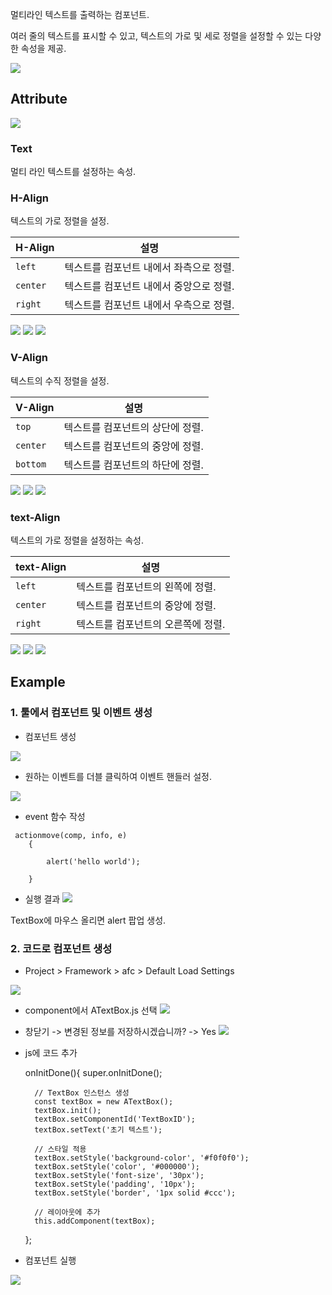멀티라인 텍스트를 출력하는 컴포넌트.

여러 줄의 텍스트를 표시할 수 있고, 텍스트의 가로 및 세로 정렬을 설정할 수 있는 다양한 속성을 제공.

![](https://wikidocs.net/images/page/24560/textbox.png)

## Attribute
![](https://wikidocs.net/images/page/24560/%EC%8A%A4%ED%81%AC%EB%A6%B0%EC%83%B7_2025-02-18_133344.png)

### Text 
멀티 라인 텍스트를 설정하는 속성.

### H-Align 
텍스트의 가로 정렬을 설정.

| H-Align | 설명 |
|--|--|
| `left` | 텍스트를 컴포넌트 내에서 좌측으로 정렬. |
| `center` | 텍스트를 컴포넌트 내에서 중앙으로 정렬. |
| `right` | 텍스트를 컴포넌트 내에서 우측으로 정렬. |

![](https://wikidocs.net/images/page/24560/left.png)
![](https://wikidocs.net/images/page/24560/h-center.png)
![](https://wikidocs.net/images/page/24560/h-right.png)

### V-Align
텍스트의 수직 정렬을 설정.

| V-Align | 설명 |
|--|--|
| `top` | 텍스트를 컴포넌트의 상단에 정렬. |
| `center` | 텍스트를 컴포넌트의 중앙에 정렬. |
| `bottom` | 텍스트를 컴포넌트의 하단에 정렬. |

![](https://wikidocs.net/images/page/24560/left.png)
![](https://wikidocs.net/images/page/24560/v-center.png)
![](https://wikidocs.net/images/page/24560/v-bottom.png)


### text-Align 
텍스트의 가로 정렬을 설정하는 속성.

| text-Align | 설명 |
|--|--|
| `left` | 텍스트를 컴포넌트의 왼쪽에 정렬. |
| `center` | 텍스트를 컴포넌트의 중앙에 정렬.  |
| `right` | 텍스트를 컴포넌트의 오른쪽에 정렬. |

![](https://wikidocs.net/images/page/24560/left.png)
![](https://wikidocs.net/images/page/24560/center.png)
![](https://wikidocs.net/images/page/24560/right.png)

## Example
### 1. 툴에서 컴포넌트 및 이벤트 생성
* 컴포넌트 생성

![](https://wikidocs.net/images/page/24560/%EC%8A%A4%ED%81%AC%EB%A6%B0%EC%83%B7_2025-02-18_133843.png)


* 원하는 이벤트를 더블 클릭하여 이벤트 핸들러 설정.

![](https://wikidocs.net/images/page/24560/%EC%8A%A4%ED%81%AC%EB%A6%B0%EC%83%B7_2025-02-18_134954.png)

* event 함수 작성
 
```
 actionmove(comp, info, e)
	{

		alert('hello world');

	}
```

* 실행 결과
 ![](https://wikidocs.net/images/page/24560/%EC%8A%A4%ED%81%AC%EB%A6%B0%EC%83%B7_2025-02-18_135118.png)
 
 TextBox에 마우스 올리면 alert 팝업 생성.
 
### 2. 코드로 컴포넌트 생성
* Project > Framework > afc > Default Load Settings

![](https://wikidocs.net/images/page/24560/%EC%8A%A4%ED%81%AC%EB%A6%B0%EC%83%B7_2025-02-18_111022.png)

* component에서 ATextBox.js 선택
![](https://wikidocs.net/images/page/24560/%EC%8A%A4%ED%81%AC%EB%A6%B0%EC%83%B7_2025-02-18_111102.png)

* 창닫기 -> 변경된 정보를 저장하시겠습니까? -> Yes
![](https://wikidocs.net/images/page/24560/%EC%8A%A4%ED%81%AC%EB%A6%B0%EC%83%B7_2025-02-18_111113.png)      

* js에 코드 추가

    onInitDone(){
        super.onInitDone();

        // TextBox 인스턴스 생성
        const textBox = new ATextBox();
        textBox.init();
        textBox.setComponentId('TextBoxID');
        textBox.setText('초기 텍스트');

        // 스타일 적용
        textBox.setStyle('background-color', '#f0f0f0');
        textBox.setStyle('color', '#000000');
        textBox.setStyle('font-size', '30px');
        textBox.setStyle('padding', '10px');
        textBox.setStyle('border', '1px solid #ccc');

        // 레이아웃에 추가
        this.addComponent(textBox);
    };

* 컴포넌트 실행

![](https://wikidocs.net/images/page/24560/%EC%8A%A4%ED%81%AC%EB%A6%B0%EC%83%B7_2025-02-18_123943.png)
  